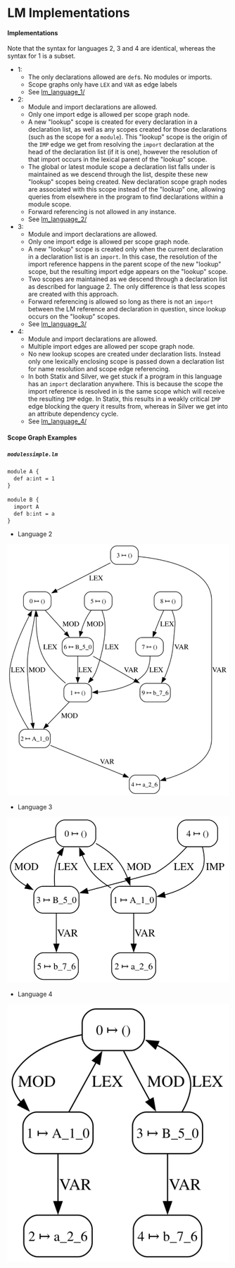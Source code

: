 # LM Implementations

#### Implementations
Note that the syntax for languages 2, 3 and 4 are identical, whereas the syntax for 1 is a subset.
- 1:
  - The only declarations allowed are `def`s. No modules or imports.
  - Scope graphs only have `LEX` and `VAR` as edge labels
  - See [lm_language_1/](lm_language_1/)
- 2:
  - Module and import declarations are allowed.
  - Only one import edge is allowed per scope graph node.
  - A new "lookup" scope is created for every declaration in a declaration list, as well as any scopes created for those declarations (such as the scope for a `module`). This "lookup" scope is the origin of the `IMP` edge we get from resolving the `import` declaration at the head of the declaration list (if it is one), however the resolution of that import occurs in the lexical parent of the "lookup" scope.
  - The global or latest module scope a declaration list falls under is maintained as we descend through the list, despite these new "lookup" scopes being created. New declaration scope graph nodes are associated with this scope instead of the "lookup" one, allowing queries from elsewhere in the program to find declarations within a module scope.
  - Forward referencing is not allowed in any instance.
  - See [lm_language_2/](lm_language_2/)
- 3:
  - Module and import declarations are allowed.
  - Only one import edge is allowed per scope graph node.
  - A new "lookup" scope is created only when the current declaration in a declaration list is an `import`. In this case, the resolution of the import reference happens in the parent scope of the new "lookup" scope, but the resulting import edge appears on the "lookup" scope.
  - Two scopes are maintained as we descend through a declaration list as described for language 2. The only difference is that less scopes are created with this approach.
  - Forward referencing is allowed so long as there is not an `import` between the LM reference and declaration in question, since lookup occurs on the "lookup" scopes.
  - See [lm_language_3/](lm_language_3/)
- 4:
  - Module and import declarations are allowed.
  - Multiple import edges are allowed per scope graph node.
  - No new lookup scopes are created under declaration lists. Instead only one lexically enclosing scope is passed down a declaration list for name resolution and scope edge referencing.
  - In both Statix and Silver, we get stuck if a program in this language has an `import` declaration anywhere. This is because the scope the import reference is resolved in is the same scope which will receive the resulting `IMP` edge. In Statix, this results in a weakly critical `IMP` edge blocking the query it results from, whereas in Silver we get into an attribute dependency cycle.
  - See [lm_language_4/](lm_language_4/)

#### Scope Graph Examples

##### `modulessimple.lm`

```
module A {
  def a:int = 1
}

module B {
  import A
  def b:int = a
}
```

- Language 2

![modulessimple.lm for language 2](img/modulessimple_2.svg)

- Language 3

![modulessimple.lm for language 3](img/modulessimple_3.svg)

- Language 4

![modulessimple.lm for language 4](img/modulessimple_4.svg)
